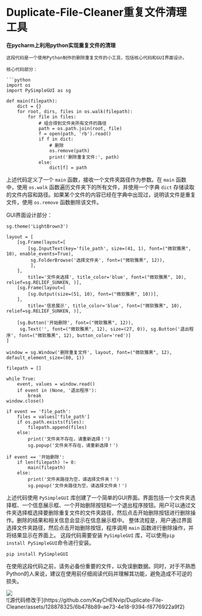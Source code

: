 # **Duplicate-File-Cleaner重复文件清理工具**
 **在pycharm上利用python实现重复文件的清理**  
 
```
这段代码是一个使用Python制作的删除重复文件的小工具，包括核心代码和GUI界面设计。

核心代码部分：

```python
import os
import PySimpleGUI as sg

def main(filepath):
    dict = {}
    for root, dirs, files in os.walk(filepath):
        for file in files:
            # 组合得到文件夹所有文件的路径
            path = os.path.join(root, file)
            f = open(path, 'rb').read()
            if f in dict:
                # 删除
                os.remove(path)
                print('删除重复文件:', path)
            else:
                dict[f] = path
```

上述代码定义了一个 `main` 函数，接收一个文件夹路径作为参数。在 `main` 函数中，使用 `os.walk` 函数遍历文件夹下的所有文件，并使用一个字典 `dict` 存储读取的文件内容和路径。如果某个文件的内容已经在字典中出现过，说明该文件是重复文件，使用 `os.remove` 函数删除该文件。

GUI界面设计部分：

```
sg.theme('LightBrown3')

layout = [
    [sg.Frame(layout=[
        [sg.InputText(key='file_path', size=(41, 1), font=("微软雅黑", 10), enable_events=True),
         sg.FolderBrowse('选择文件夹', font=("微软雅黑", 12)),
         ],
    ],
        title='文件夹选择', title_color='blue', font=("微软雅黑", 10), relief=sg.RELIEF_SUNKEN, )],
    [sg.Frame(layout=[
        [sg.Output(size=(51, 10), font=("微软雅黑", 10))],
    ],
        title='信息展示', title_color='blue', font=("微软雅黑", 10), relief=sg.RELIEF_SUNKEN, )],

    [sg.Button('开始删除', font=("微软雅黑", 12)),
     sg.Text('', font=("微软雅黑", 12), size=(27, 0)), sg.Button('退出程序', font=("微软雅黑", 12), button_color='red')]
]

window = sg.Window('删除重复文件', layout, font=("微软雅黑", 12), default_element_size=(80, 1))

filepath = []

while True:
    event, values = window.read()
    if event in (None, '退出程序'):
        break
window.close()

if event == 'file_path':
    files = values['file_path']
    if os.path.exists(files):
        filepath.append(files)
    else:
        print('文件夹不存在，请重新选择！')
        sg.popup('文件夹不存在，请重新选择！')

if event == '开始删除':
    if len(filepath) != 0:
        main(filepath)
    else:
        print('文件夹路径为空，请选择文件夹！')
        sg.popup('文件夹路径为空，请选择文件夹！')
```

上述代码使用 `PySimpleGUI` 库创建了一个简单的GUI界面。界面包括一个文件夹选择框、一个信息展示框、一个开始删除按钮和一个退出程序按钮。用户可以通过文件夹选择框选择要删除重复文件的文件夹路径，然后点击开始删除按钮进行删除操作。删除的结果和相关信息会显示在信息展示框中。
整体流程是，用户通过界面选择文件夹路径，然后点击开始删除按钮，程序调用 `main` 函数进行删除操作，并将结果显示在界面上。
这段代码需要安装 `PySimpleGUI` 库，可以使用```pip install PySimpleGUI```命令进行安装。
```
pip install PySimpleGUI
```

在使用这段代码之前，请务必备份重要的文件，以免误删数据。同时，对于不熟悉Python的人来说，建议在使用前仔细阅读代码并理解其功能，避免造成不可逆的损失。


<div>
  <img src="https://github.com/KayCHENvip/Duplicate-File-Cleaner/assets/128878325/270b4ee2-fbcb-466d-a7cb-626125f62fe7" > 
</div>
![源代码修改于](https://github.com/KayCHENvip/Duplicate-File-Cleaner/assets/128878325/6b478b89-ae73-4e18-9394-f8776922a9f2)
